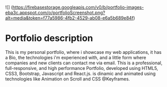 ![] 
(https://firebasestorage.googleapis.com/v0/b/portfolio-images-eba3c.appspot.com/o/portfolioScreenshot.png?alt=media&token=f77a5986-4fb2-4529-ab08-e6a5b689e84f)

# Portfolio description

This is my personal portfolio, where i showcase my web applications, it has a Bio, the technologies i'm experienced with, and a little form where companies and new clients can contact me via email. This is a professional, full-responsive, and high performance Portfolio, developed using HTML5, CSS3, Bootstrap, Javascript and React.js. is dinamic and animated using technologies like Animation on Scroll and CSS @Keyframes.
